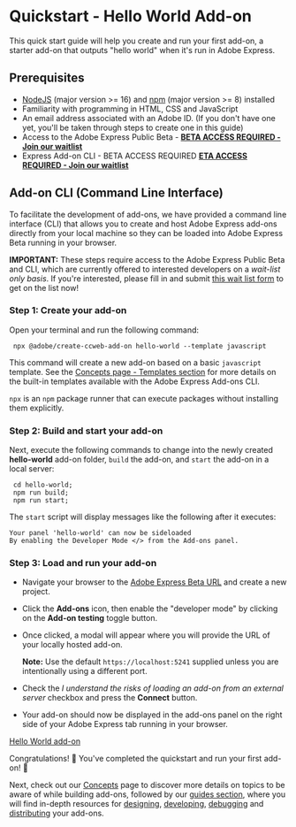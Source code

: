 # Quickstart - Hello World Add-on

This quick start guide will help you create and run your first add-on, a starter add-on that outputs "hello world" when it's run in Adobe Express.

<!-- If you have not completed the [Setup step](setup.md) yet, please go back and complete that step first, it will only take a minute.  -->

## Prerequisites

- [NodeJS](https://nodejs.org/en/download/) (major version >= 16) and [npm](https://docs.npmjs.com/downloading-and-installing-node-js-and-npm) (major version >= 8) installed
- Familiarity with programming in HTML, CSS and JavaScript
- An email address associated with an Adobe ID. (If you don't have one yet, you'll be taken through steps to create one in this guide)
- Access to the Adobe Express Public Beta - [**BETA ACCESS REQUIRED - Join our waitlist**](../)
- Express Add-on CLI - BETA ACCESS REQUIRED [**ETA ACCESS REQUIRED - Join our waitlist**](../)

<!-- #### Prerequisites with Beta Access Required - [**Join our waitlist**](../)
- Access to the Adobe Express Public Beta
- Express Add-on CLI  -->

## Add-on CLI (Command Line Interface)
To facilitate the development of add-ons, we have provided a command line interface (CLI) that allows you to create and host Adobe Express add-ons directly from your local machine so they can be loaded into Adobe Express Beta running in your browser. 

<!-- Before you can use the CLI, you must install it to your local environment. -->

<InlineAlert slots="text" variant="error"/>

**IMPORTANT:** These steps require access to the Adobe Express Public Beta and CLI, which are currently offered to interested developers on a *wait-list only basis*. If you're interested, please fill in and submit [this wait list form]() to get on the list now!

<!-- 
We are currently offering a [**wait list**]() to provide access to developers interested in developing add-ons for Adobe Express. Please fill in and submit [the wait list form]() to get on the list now! -->


### Step 1: Create your add-on
Open your terminal and run the following command:

     npx @adobe/create-ccweb-add-on hello-world --template javascript     

This command will create a new add-on based on a basic `javascript` template. See the [Concepts page - Templates section](../getting_started/concepts.md/#templates) for more details on the built-in templates available with the Adobe Express Add-ons CLI. 

<InlineAlert slots="text" variant="success"/>

`npx` is an `npm` package runner that can execute packages without installing them explicitly.


### Step 2: Build and start your add-on
Next, execute the following commands to change into the newly created **hello-world** add-on folder, `build` the add-on, and `start` the add-on in a local server:

     cd hello-world;
     npm run build;
     npm run start;

The `start` script will display messages like the following after it executes:

    Your panel 'hello-world' can now be sideloaded
    By enabling the Developer Mode </> from the Add-ons panel.


### Step 3: Load and run your add-on

- Navigate your browser to the [Adobe Express Beta URL](https://new.express.adobe.com/new) and create a new project.
- Click the **Add-ons** icon, then enable the "developer mode" by clicking on the **Add-on testing** toggle button.
- Once clicked, a modal will appear where you will provide the URL of your locally hosted add-on.

  **Note:** Use the default `https://localhost:5241` supplied unless you are intentionally using a different port.

- Check the *I understand the risks of loading an add-on from an external server* checkbox and press the **Connect** button.
- Your add-on should now be displayed in the add-ons panel on the right side of your Adobe Express tab running in your browser. 

[Hello World add-on](img/hello-world-loaded-log-open.png)

Congratulations! 👏 You've completed the quickstart and run your first add-on! 🏅 

Next, check out our [Concepts](../getting_started/concepts.md) page to discover more details on topics to be aware of while building add-ons, followed by our [guides section](../guides/), where you will find in-depth resources for [designing](../guides/design/), [developing](../guides/develop/), [debugging](../guides/debug/) and [distributing](../guides/distribute/) your add-ons.